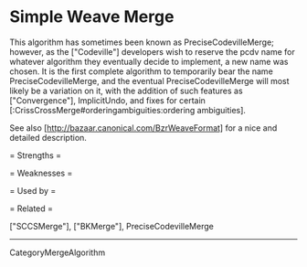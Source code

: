 # Simple Weave Merge

This algorithm has sometimes been known as PreciseCodevilleMerge; however, as the ["Codeville"] developers wish to reserve the pcdv name for whatever algorithm they eventually decide to implement, a new name was chosen.  It is the first complete algorithm to temporarily bear the name PreciseCodevilleMerge, and the eventual PreciseCodevilleMerge will most likely be a variation on it, with the addition of such features as ["Convergence"], ImplicitUndo, and fixes for certain [:CrissCrossMerge#orderingambiguities:ordering ambiguities].

See also [http://bazaar.canonical.com/BzrWeaveFormat] for a nice and detailed description.

= Strengths =

= Weaknesses =

= Used by =

= Related =

["SCCSMerge"], ["BKMerge"], PreciseCodevilleMerge

----

CategoryMergeAlgorithm
